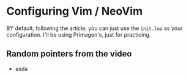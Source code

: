 # Configuring Vim / NeoVim

<!-- using this opportunity to practice vim motions. -->

BY default, following the article, you can just use the `init.lua` as your configuration. I'll be using Primagen's, just for practicing.

## Random pointers from the video

- asda
